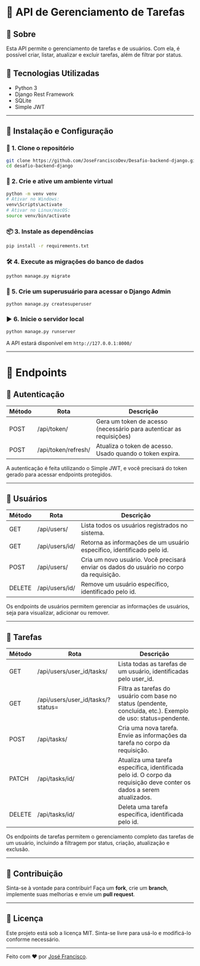 # 📌 API de Gerenciamento de Tarefas

## 📖 Sobre
Esta API permite o gerenciamento de tarefas e de usuários. Com ela, é possível criar, listar, atualizar e excluir tarefas, além de filtrar por status.

## 🚀 Tecnologias Utilizadas
- Python 3
- Django Rest Framework
- SQLite
- Simple JWT

---

## 📂 Instalação e Configuração

### 🔧 1. Clone o repositório
```sh
git clone https://github.com/JoseFranciscoDev/Desafio-backend-django.git
cd desafio-backend-django
```

### 🐍 2. Crie e ative um ambiente virtual
```sh
python -m venv venv
# Ativar no Windows:
venv\Scripts\activate
# Ativar no Linux/macOS:
source venv/bin/activate
```

### 📦 3. Instale as dependências
```sh
pip install -r requirements.txt
```

### 🛠️ 4. Execute as migrações do banco de dados
```sh
python manage.py migrate
```

### 🔑 5. Crie um superusuário para acessar o Django Admin
```sh
python manage.py createsuperuser
```

### ▶️ 6. Inicie o servidor local
```sh
python manage.py runserver
```
A API estará disponível em `http://127.0.0.1:8000/`

---
# 📡 Endpoints

## 📍 Autenticação

| Método | Rota                | Descrição                                                         |
|--------|----------------------|-------------------------------------------------------------------|
| POST   | /api/token/           | Gera um token de acesso (necessário para autenticar as requisições) |
| POST   | /api/token/refresh/   | Atualiza o token de acesso. Usado quando o token expira.          |

A autenticação é feita utilizando o Simple JWT, e você precisará do token gerado para acessar endpoints protegidos.

---

## 📍 Usuários

| Método | Rota                       | Descrição                                                      |
|--------|----------------------------|---------------------------------------------------------------|
| GET    | /api/users/                 | Lista todos os usuários registrados no sistema.               |
| GET    | /api/users/id/            | Retorna as informações de um usuário específico, identificado pelo id. |
| POST   | /api/users/                 | Cria um novo usuário. Você precisará enviar os dados do usuário no corpo da requisição. |
| DELETE | /api/users/id/            | Remove um usuário específico, identificado pelo id.         |

Os endpoints de usuários permitem gerenciar as informações de usuários, seja para visualizar, adicionar ou remover.

---

## 📍 Tarefas

| Método | Rota                                    | Descrição                                                      |
|--------|-----------------------------------------|---------------------------------------------------------------|
| GET    | /api/users/user_id/tasks/             | Lista todas as tarefas de um usuário, identificadas pelo user_id. |
| GET    | /api/users/user_id/tasks/?status=<status> | Filtra as tarefas do usuário com base no status (pendente, concluída, etc.). Exemplo de uso: status=pendente. |
| POST   | /api/tasks/                             | Cria uma nova tarefa. Envie as informações da tarefa no corpo da requisição. |
| PATCH  | /api/tasks/id/                        | Atualiza uma tarefa específica, identificada pelo id. O corpo da requisição deve conter os dados a serem atualizados. |
| DELETE | /api/tasks/id/                        | Deleta uma tarefa específica, identificada pelo id.         |

Os endpoints de tarefas permitem o gerenciamento completo das tarefas de um usuário, incluindo a filtragem por status, criação, atualização e exclusão.

---

## 📮 Contribuição
Sinta-se à vontade para contribuir! Faça um **fork**, crie um **branch**, implemente suas melhorias e envie um **pull request**.

---

## 📄 Licença
Este projeto está sob a licença MIT. Sinta-se livre para usá-lo e modificá-lo conforme necessário.

---

Feito com ❤️ por [José Francisco](https://github.com/JoseFranciscoDev).

